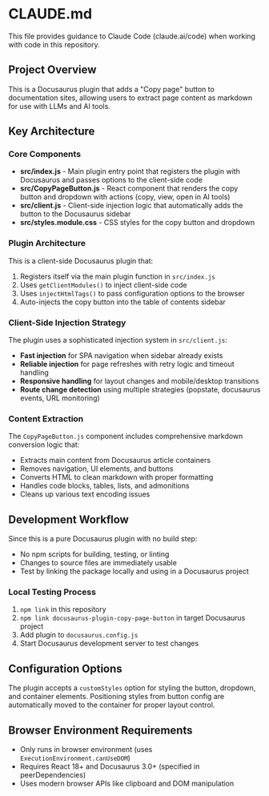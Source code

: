 # CLAUDE.md

This file provides guidance to Claude Code (claude.ai/code) when working with code in this repository.

## Project Overview

This is a Docusaurus plugin that adds a "Copy page" button to documentation sites, allowing users to extract page content as markdown for use with LLMs and AI tools.

## Key Architecture

### Core Components

- **src/index.js** - Main plugin entry point that registers the plugin with Docusaurus and passes options to the client-side code
- **src/CopyPageButton.js** - React component that renders the copy button and dropdown with actions (copy, view, open in AI tools)
- **src/client.js** - Client-side injection logic that automatically adds the button to the Docusaurus sidebar
- **src/styles.module.css** - CSS styles for the copy button and dropdown

### Plugin Architecture

This is a client-side Docusaurus plugin that:
1. Registers itself via the main plugin function in `src/index.js`
2. Uses `getClientModules()` to inject client-side code
3. Uses `injectHtmlTags()` to pass configuration options to the browser
4. Auto-injects the copy button into the table of contents sidebar

### Client-Side Injection Strategy

The plugin uses a sophisticated injection system in `src/client.js`:
- **Fast injection** for SPA navigation when sidebar already exists
- **Reliable injection** for page refreshes with retry logic and timeout handling
- **Responsive handling** for layout changes and mobile/desktop transitions
- **Route change detection** using multiple strategies (popstate, docusaurus events, URL monitoring)

### Content Extraction

The `CopyPageButton.js` component includes comprehensive markdown conversion logic that:
- Extracts main content from Docusaurus article containers
- Removes navigation, UI elements, and buttons
- Converts HTML to clean markdown with proper formatting
- Handles code blocks, tables, lists, and admonitions
- Cleans up various text encoding issues

## Development Workflow

Since this is a pure Docusaurus plugin with no build step:
- No npm scripts for building, testing, or linting
- Changes to source files are immediately usable
- Test by linking the package locally and using in a Docusaurus project

### Local Testing Process
1. `npm link` in this repository
2. `npm link docusaurus-plugin-copy-page-button` in target Docusaurus project
3. Add plugin to `docusaurus.config.js`
4. Start Docusaurus development server to test changes

## Configuration Options

The plugin accepts a `customStyles` option for styling the button, dropdown, and container elements. Positioning styles from button config are automatically moved to the container for proper layout control.

## Browser Environment Requirements

- Only runs in browser environment (uses `ExecutionEnvironment.canUseDOM`)
- Requires React 18+ and Docusaurus 3.0+ (specified in peerDependencies)
- Uses modern browser APIs like clipboard and DOM manipulation